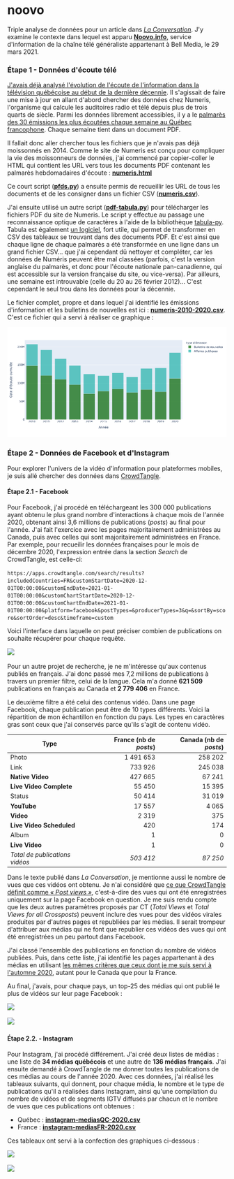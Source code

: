 # noovo

Triple analyse de données pour un article dans [*La Conversation*](). J'y examine le contexte dans lequel est apparu [**Noovo.info**](), service d'information de la chaîne télé généraliste appartenant à Bell Media, le 29 mars 2021.

### Étape 1 - Données d'écoute télé

[J'avais déjà analysé l'évolution de l'écoute de l'information dans la télévision québécoise au début de la dernière décennie](http://jhroy.ca/2014/09/cotes-ecoute-info-pire/). Il s'agissait de faire une mise à jour en allant d'abord chercher des données chez Numeris, l'organisme qui calcule les auditoires radio et télé depuis plus de trois quarts de siècle. Parmi les données librement accessibles, il y a le [palmarès des 30 émissions les plus écoutées chaque semaine au Québec francophone](https://fr.numeris.ca/media-and-events/tv-weekly-top-30). Chaque semaine tient dans un document PDF.

Il fallait donc aller chercher tous les fichiers que je n'avais pas déjà moissonnés en 2014. Comme le site de Numeris est conçu pour compliquer la vie des moissonneurs de données, j'ai commencé par copier-coller le HTML qui contient les URL vers tous les documents PDF contenant les palmarès hebdomadaires d'écoute&nbsp;: [**numeris.html**](numeris.html)

Ce court script ([**pfds.py**](pfds.py)) a ensuite permis de recueillir les URL de tous les documents et de les consigner dans un fichier CSV ([**numeris.csv**](numeris.csv)).

J'ai ensuite utilisé un autre script ([**pdf-tabula.py**](pdf-tabula.py)) pour télécharger les fichiers PDF du site de Numeris. Le script y effectue au passage une reconnaissance optique de caractères à l'aide de la bibliothèque [tabula-py](https://pypi.org/project/tabula-py/). Tabula est également [un logiciel](https://tabula.technology/), fort utile, qui permet de transformer en CSV des tableaux se trouvant dans des documents PDF. Et c'est ainsi que chaque ligne de chaque palmarès a été transformée en une ligne dans un grand fichier CSV... que j'ai cependant dû nettoyer et compléter, car les données de Numéris peuvent être mal classées (parfois, c'est la version anglaise du palmarès, et donc pour l'écoute nationale pan-canadienne, qui est accessible sur la version française du site, ou vice-versa). Par ailleurs, une semaine est introuvable (celle du 20 au 26 février 2012)... C'est cependant le seul trou dans les données pour la décennie.

Le fichier complet, propre et dans lequel j'ai identifié les émissions d'information et les bulletins de nouvelles est ici&nbsp;: [**numeris-2010-2020.csv**](numeris-2010-2020.csv). C'est ce fichier qui a servi à réaliser ce graphique&nbsp;:

![](figure1.png)

### Étape 2 - Données de Facebook et d'Instagram

Pour explorer l'univers de la vidéo d'information pour plateformes mobiles, je suis allé chercher des données dans [CrowdTangle](https://www.crowdtangle.com/).

#### Étape 2.1 - Facebook

Pour Facebook, j'ai procédé en téléchargeant les 300&nbsp;000 publications ayant obtenu le plus grand nombre d'interactions à chaque mois de l'année 2020, obtenant ainsi 3,6 millions de publications (*posts*) au final pour l'année. J'ai fait l'exercice avec les pages majoritairement administrées au Canada, puis avec celles qui sont majoritairement administrées en France. Par exemple, pour recueilir les données françaises pour le mois de décembre 2020, l'expression entrée dans la section *Search* de CrowdTangle, est celle-ci:

```https://apps.crowdtangle.com/search/results?includedCountries=FR&customStartDate=2020-12-01T00:00:00&customEndDate=2021-01-01T00:00:00&customChartStartDate=2020-12-01T00:00:00&customChartEndDate=2021-01-01T00:00:00&platform=facebook&postTypes=&producerTypes=3&q=&sortBy=score&sortOrder=desc&timeframe=custom```

Voici l'interface dans laquelle on peut préciser combien de publications on souhaite récupérer pour chaque requête.

![](crowdtangle-search.png)

Pour un autre projet de recherche, je ne m'intéresse qu'aux contenus publiés en français. J'ai donc passé mes 7,2 millions de publications à travers un premier filtre, celui de la langue. Cela m'a donné **621&nbsp;509** publications en français au Canada et **2&nbsp;779&nbsp;406** en France.

Le deuxième filtre a été celui des contenus vidéo. Dans une page Facebook, chaque publication peut être de 10 types différents. Voici la répartition de mon échantillon en fonction du pays. Les types en caractères gras sont ceux que j'ai conservés parce qu'ils s'agit de contenu vidéo.

| Type        | France (nb de *posts*)        | Canada  (nb de *posts*)  |
| ------------- |-------------:| -----:|
| Photo | 1&nbsp;491&nbsp;653 | 258&nbsp;202 |
| Link | 733&nbsp;926 | 245&nbsp;038 |
| **Native Video** | 427&nbsp;665 | 67&nbsp;241 |
| **Live Video Complete** | 55&nbsp;450 | 15&nbsp;395 |
| Status | 50&nbsp;414 | 31&nbsp;019 |
| **YouTube** | 17&nbsp;557 | 4&nbsp;065 |
| **Video** | 2&nbsp;319 | 375 |
| **Live Video Scheduled** | 420 | 174 |
| Album | 1 | 0 |
| **Live Video** | 1 | 0 |
| *Total de publications vidéos* | *503&nbsp;412* | *87&nbsp;250*|

Dans le texte publié dans *La Conversation*, je mentionne aussi le nombre de vues que ces vidéos ont obtenu. Je n'ai considéré que [ce que CrowdTangle définit comme *«&nbsp;Post views&nbsp;»*](https://help.crowdtangle.com/en/articles/3213537-crowdtangle-codebook), c'est-à-dire des vues qui ont été enregistrées uniquement sur la page Facebook en question. Je me suis rendu compte que les deux autres paramètres proposés par CT (*Total Views* et *Total Views for all Crossposts*) peuvent inclure des vues pour des vidéos virales produites par d'autres pages et republiées par les médias. Il serait trompeur d'attribuer aux médias qui ne font que republier ces vidéos des vues qui ont été enregistrées un peu partout dans Facebook.

J'ai classé l'ensemble des publications en fonction du nombre de vidéos publiées. Puis, dans cette liste, j'ai identifié les pages appartenant à des médias en utilisant [les mêmes critères que ceux dont je me suis servi à l'automne 2020](https://github.com/jhroy/facebook-canada/), autant pour le Canada que pour la France.

Au final, j'avais, pour chaque pays, un top-25 des médias qui ont publié le plus de vidéos sur leur page Facebook&nbsp;:

![](figureFB-CA.png)

![](figureFB-FR.png)

#### Étape 2.2. - Instagram

Pour Instagram, j'ai procédé différement. J'ai créé deux listes de médias&nbsp;: une liste de **34&nbsp;médias québécois** et une autre de **136&nbsp;médias français**. J'ai ensuite demandé à CrowdTangle de me donner toutes les publications de ces médias au cours de l'année 2020. Avec ces données, j'ai réalisé les tableaux suivants, qui donnent, pour chaque média, le nombre et le type de publications qu'il a réalisées dans Instagram, ainsi qu'une compilation du nombre de vidéos et de segments IGTV diffusés par chacun et le nombre de vues que ces publications ont obtenues&nbsp;:

* Québec&nbsp;: [**instagram-mediasQC-2020.csv**](instagram-mediasQC-2020.csv)
* France&nbsp;: [**instagram-mediasFR-2020.csv**](instagram-mediasFR-2020.csv)

Ces tableaux ont servi à la confection des graphiques ci-dessous&nbsp;:

![](figureInsta-CA.png)

![](figureInsta-FR.png)
